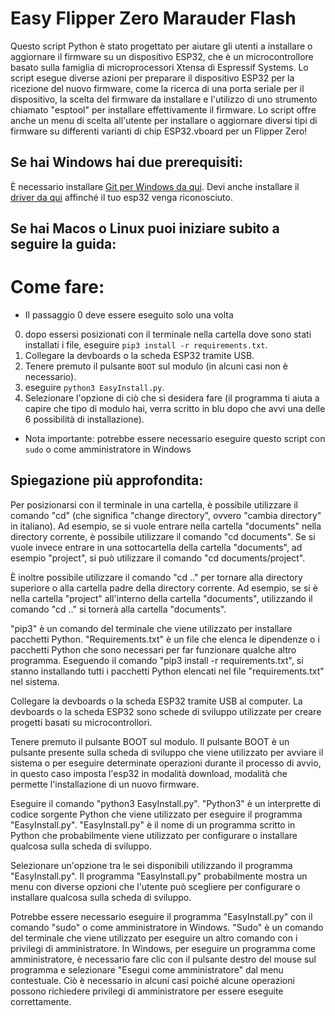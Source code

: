 # Easy Flipper Zero Marauder Flash

Questo script Python è stato progettato per aiutare gli utenti a installare o aggiornare il firmware su un dispositivo ESP32, che è un microcontrollore basato sulla famiglia di microprocessori Xtensa di Espressif Systems. Lo script esegue diverse azioni per preparare il dispositivo ESP32 per la ricezione del nuovo firmware, come la ricerca di una porta seriale per il dispositivo, la scelta del firmware da installare e l'utilizzo di uno strumento chiamato "esptool" per installare effettivamente il firmware. Lo script offre anche un menu di scelta all'utente per installare o aggiornare diversi tipi di firmware su differenti varianti di chip ESP32.vboard per un Flipper Zero!

## Se hai Windows hai due prerequisiti:
È necessario installare [Git per Windows da qui](https://gitforwindows.org/).
Devi anche installare il [driver da qui](https://www.silabs.com/developers/usb-to-uart-bridge-vcp-drivers?Tab=downloads) affinché il tuo esp32 venga riconosciuto.
## Se hai Macos o Linux puoi iniziare subito a seguire la guida:
# Come fare:
* Il passaggio 0 deve essere eseguito solo una volta
0) dopo essersi posizionati con il terminale nella cartella dove sono stati installati i file, eseguire `pip3 install -r requirements.txt`.
1) Collegare la devboards o la scheda ESP32 tramite USB.
2) Tenere premuto il pulsante `BOOT` sul modulo (in alcuni casi non è necessario). 
3) eseguire `python3 EasyInstall.py`.
4) Selezionare l'opzione di ciò che si desidera fare (il programma ti aiuta a capire che tipo di modulo hai, verra scritto in blu dopo che avvi una delle 6 possibilità di installazione).

* Nota importante: potrebbe essere necessario eseguire questo script con `sudo` o come amministratore in Windows


## Spiegazione più approfondita:

Per posizionarsi con il terminale in una cartella, è possibile utilizzare il comando "cd" (che significa "change directory", ovvero "cambia directory" in italiano). Ad esempio, se si vuole entrare nella cartella "documents" nella directory corrente, è possibile utilizzare il comando "cd documents". Se si vuole invece entrare in una sottocartella della cartella "documents", ad esempio "project", si può utilizzare il comando "cd documents/project".

È inoltre possibile utilizzare il comando "cd .." per tornare alla directory superiore o alla cartella padre della directory corrente. Ad esempio, se si è nella cartella "project" all'interno della cartella "documents", utilizzando il comando "cd .." si tornerà alla cartella "documents".

"pip3" è un comando del terminale che viene utilizzato per installare pacchetti Python. "Requirements.txt" è un file che elenca le dipendenze o i pacchetti Python che sono necessari per far funzionare qualche altro programma. Eseguendo il comando "pip3 install -r requirements.txt", si stanno installando tutti i pacchetti Python elencati nel file "requirements.txt" nel sistema.

Collegare la devboards o la scheda ESP32 tramite USB al computer. La devboards o la scheda ESP32 sono schede di sviluppo utilizzate per creare progetti basati su microcontrollori.

Tenere premuto il pulsante BOOT sul modulo. Il pulsante BOOT è un pulsante presente sulla scheda di sviluppo che viene utilizzato per avviare il sistema o per eseguire determinate operazioni durante il processo di avvio, in questo caso imposta l'esp32 in modalità download, modalità che permette l'installazione di un nuovo firmware.

Eseguire il comando "python3 EasyInstall.py". "Python3" è un interprette di codice sorgente Python che viene utilizzato per eseguire il programma "EasyInstall.py". "EasyInstall.py" è il nome di un programma scritto in Python che probabilmente viene utilizzato per configurare o installare qualcosa sulla scheda di sviluppo.

Selezionare un'opzione tra le sei disponibili utilizzando il programma "EasyInstall.py". Il programma "EasyInstall.py" probabilmente mostra un menu con diverse opzioni che l'utente può scegliere per configurare o installare qualcosa sulla scheda di sviluppo.

Potrebbe essere necessario eseguire il programma "EasyInstall.py" con il comando "sudo" o come amministratore in Windows. "Sudo" è un comando del terminale che viene utilizzato per eseguire un altro comando con i privilegi di amministratore. In Windows, per eseguire un programma come amministratore, è necessario fare clic con il pulsante destro del mouse sul programma e selezionare "Esegui come amministratore" dal menu contestuale. Ciò è necessario in alcuni casi poiché alcune operazioni possono richiedere privilegi di amministratore per essere eseguite correttamente.
